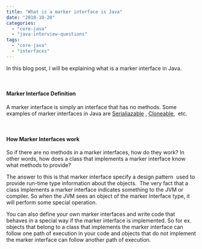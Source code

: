 ```yaml
---
title: "What is a marker interface is Java"
date: "2018-10-20"
categories: 
  - "core-java"
  - "java-interview-questions"
tags: 
  - "core-java"
  - "interfaces"
---
```


In this blog post, I will be explaining what is a marker interface in Java.

 

#### Marker Interface Definition

A marker interface is simply an interface that has no methods. Some examples of marker interfaces in Java are [Serialiazable](https://docs.oracle.com/javase/7/docs/api/java/io/Serializable.html) , [Cloneable](https://docs.oracle.com/javase/7/docs/api/java/lang/Cloneable.html),  etc.

 

#### How Marker Interfaces work

So if there are no methods in a marker interfaces, how do they work? In other words, how does a class that implements a marker interface know what methods to provide?

The answer to this is that marker interface specify a design pattern  used to provide run-time type information about the objects.  The very fact that a class implements a marker interface indicates something to the JVM or compiler. So when the JVM sees an object of the marker Interface type, it will perform some special operation.

You can also define your own marker interfaces and write code that behaves in a special way if the marker interface is implemented. So for ex. objects that belong to a class that implements the marker interface can follow one path of execution in your code and objects that do not implement the marker interface can follow another path of execution.
